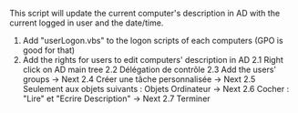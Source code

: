 ﻿This script will update the current computer's description in AD with the current logged in user and the date/time.

1. Add "userLogon.vbs" to the logon scripts of each computers (GPO is good for that)
2. Add the rights for users to edit computers' description in AD
   2.1 Right click on AD main tree
   2.2 Délégation de contrôle
   2.3 Add the users' groups -> Next
   2.4 Créer une tâche personnalisée -> Next
   2.5 Seulement aux objets suivants : Objets Ordinateur -> Next
   2.6 Cocher : "Lire" et "Ecrire Description" -> Next
   2.7 Terminer